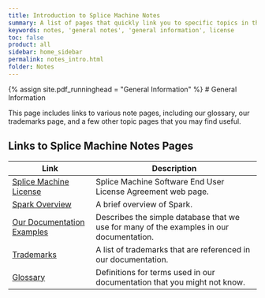 ```yaml
---
title: Introduction to Splice Machine Notes
summary: A list of pages that quickly link you to specific topics in the Splice Machine documentation.
keywords: notes, 'general notes', 'general information', license
toc: false
product: all
sidebar: home_sidebar
permalink: notes_intro.html
folder: Notes
---
```

<section>
<div class="TopicContent" data-swiftype-index="true" markdown="1">
{% assign site.pdf_runninghead = "General Information" %}
# General Information

This page includes links to various note pages, including our glossary,
our trademarks page, and a few other topic pages that you may find
useful.

## Links to Splice Machine Notes Pages

<table summary="Summary table with links to and descriptions of pages that list specific topics in this documentation suite">
    <col />
    <col />
    <thead>
        <tr>
            <th>Link</th>
            <th>Description</th>
        </tr>
    </thead>
    <tbody>
        <tr>
            <td><a href="https://www.splicemachine.com/company/end-user-license-agreement/" target="_blank">Splice Machine License</a>
            </td>
            <td>Splice Machine Software End User License Agreement web page.</td>
        </tr>
       <tr>
            <td><a href="notes_sparkoverview.html">Spark Overview</a>
            </td>
            <td>A brief overview of Spark.</td>
        </tr>
        <tr>
            <td><a href="notes_examplesdb.html">Our Documentation Examples</a>
            </td>
            <td>Describes the simple database that we use for many of the examples in our documentation.</td>
        </tr>
        <tr>
            <td><a href="notes_trademarks.html">Trademarks</a>
            </td>
            <td>A list of trademarks that are referenced in our documentation.</td>
        </tr>
        <tr>
            <td><a href="notes_glossary.html">Glossary</a>
            </td>
            <td>Definitions for terms used in our documentation that you might not know.</td>
        </tr>
    </tbody>
</table>
</div>
</section>
